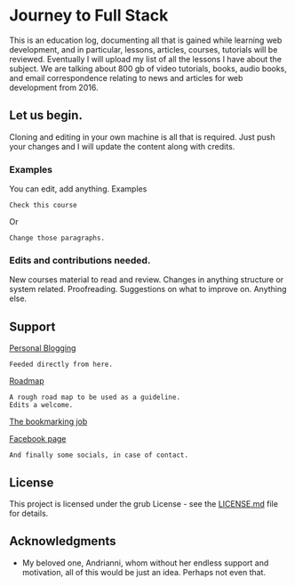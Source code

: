 # Journey to Full Stack

This is an education log, documenting all that is gained while learning web development, and in particular, lessons, articles, courses, tutorials will be reviewed. Eventually I will upload my list of all the lessons I have about the subject. We are talking about 800 gb of video tutorials, books, audio books, and email correspondence relating to news and articles for web development from 2016.

## Let us begin. 

Cloning and editing in your own machine is all that is required. Just push your changes and I will update the content along with credits. 

### Examples

You can edit, add anything.
Examples

```
Check this course

```
Or
```
Change those paragraphs. 

```

### Edits and contributions needed. 

New courses material to read and review. 
Changes in anything structure or system related. 
Proofreading. 
Suggestions on what to improve on. 
Anything else.

## Support

[Personal Blogging](https://alex-overcoded.blogspot.com/)

```
Feeded directly from here. 
```

[Roadmap](https://www.mindmeister.com/mm/signup/basic?return_to=https%3A%2F%2Fwww.mindmeister.com%2F1389953559)

```
A rough road map to be used as a guideline. 
Edits a welcome. 
```

[The bookmarking job](https://start.me/p/OmpY66/over-coded)

[Facebook page](https://m.facebook.com/Over-Coded-102847987886241/?modal=admin_todo_tour)

```
And finally some socials, in case of contact. 
```

## License

This project is licensed under the grub License - see the [LICENSE.md](LICENSE.md) file for details. 

## Acknowledgments

* My beloved one, Andrianni, whom without her endless support and motivation, all of this would be just an idea. Perhaps not even that.
